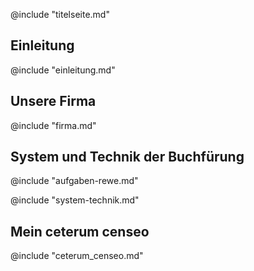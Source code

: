 <!--
author: @(Autor.name)
email: @(Autor.mail)
language: @(Projekt.shortlang)
version: @(GetShortGITHash "")
-->

@include "titelseite.md"

## Einleitung

@include "einleitung.md"

## Unsere Firma

@include "firma.md"

## System und Technik der Buchfürung

@include "aufgaben-rewe.md"

@include "system-technik.md"

## Mein ceterum censeo

@include "ceterum_censeo.md" 
